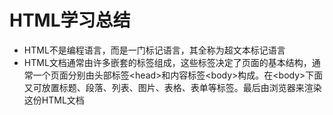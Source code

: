 # HTML学习总结
- HTML不是编程语言，而是一门标记语言，其全称为超文本标记语言
- HTML文档通常由许多嵌套的标签组成，这些标签决定了页面的基本结构，通常一个页面分别由头部标签&lt;head&gt;和内容标签&lt;body&gt;构成。在&lt;body&gt;下面又可放置标题、段落、列表、图片、表格、表单等标签。最后由浏览器来渲染这份HTML文档

